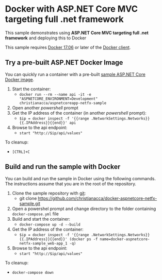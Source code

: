 # Docker with ASP.NET Core MVC targeting full .net framework

This sample demonstrates using **ASP.NET Core MVC targeting full .net framework** and deploying this to Docker

This sample requires [Docker 17.06](https://docs.docker.com/release-notes/docker-ce) or later of the [Docker client](https://store.docker.com/editions/community/docker-ce-desktop-windows).

## Try a pre-built ASP.NET Docker Image

You can quickly run a container with a pre-built [sample ASP.NET Core Docker image](https://hub.docker.com/r/christianacca/aspnetcoreapp-netfx-sample/).
 
1. Start the container:
    * `docker run --rm --name api -it -e "ASPNETCORE_ENVIRONMENT=Development" christianacca/aspnetcoreapp-netfx-sample`
2. Open another *powershell* prompt
3. Get the IP address of the container (in another *powershell* prompt):
    * `$ip = docker inspect -f '{{range .NetworkSettings.Networks}}{{.IPAddress}}{{end}}' api`
4. Browse to the api endpoint:
    * `start "http://$ip/api/values"`

To cleanup:

* `[CTRL]+C`


## Build and run the sample with Docker

You can build and run the sample in Docker using the following commands. The instructions assume that you are in the root of the repository.

1. Clone the sample repository with [git](https://git-scm.com/downloads):
    * git clone https://github.com/christianacca/docker-aspnetcore-netfx-sample.git
2. Open a powershel prompt and change directory to the folder containing `docker-compose.yml` file
3. Build and start the container:
    * `docker-compose up -d --build`
4. Get the IP address of the container:
    * `$ip = docker inspect -f '{{range .NetworkSettings.Networks}}{{.IPAddress}}{{end}}' (docker ps -f name=docker-aspnetcore-netfx-sample_web-app_1 -q)`
5. Browse to the api endpoint:
    * `start "http://$ip/api/values"`

To cleanup:

* `docker-compose down`
